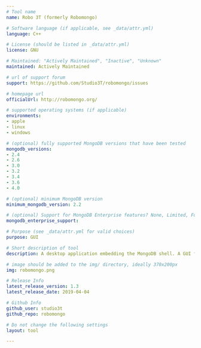 ```yaml
---
# Tool name
name: Robo 3T (formerly Robomongo)

# Software language (if applicable, see _data/attr.yml)
language: C++

# License (should be listed in _data/attr.yml)
license: GNU

# Maintained: "Actively Maintained", "Inactive", "Unknown"
maintained: Actively Maintained

# url of support forum
support: https://github.com/Studio3T/robomongo/issues

# homepage url
officialUrl: http://robomongo.org/

# supported operating systems (if applicable)
environments:
- apple
- linux
- windows

# (optional) fully supported MongoDB versions that have been tested
mongodb_versions:
- 2.4
- 2.6
- 3.0
- 3.2
- 3.4
- 3.6
- 4.0

# (optional) minimum MongoDB version
minimum_mongodb_version: 2.2

# (optional) Support for MongoDB Enterprise features? None, Limited, Full
mongodb_enterprise_support: 

# Purpose (see _data/attr.yml for valid choices)
purpose: GUI

# Short description of tool
description: A desktop application embedding the MongoDB shell. A GUI for MongoDB enthusiasts.

# image should be added to the img/ directory, ideally 370x200px
img: robomongo.png

# Release Info
latest_release_version: 1.3
latest_release_date: 2019-04-04

# Github Info
github_user: studio3t
github_repo: robomongo

# Do not change the following settings
layout: tool

---
```


